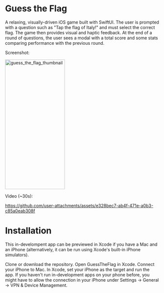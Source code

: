 # Guess the Flag
A relaxing, visually-driven iOS game built with SwiftUI.
The user is prompted with a question such as "Tap the flag of Italy!" and must select the correct flag. The game then provides visual and haptic feedback. At the end of a round of questions, the user sees a modal with a total score and some stats comparing performance with the previous round.

Screenshot:

<img width="195" height="422" alt="guess_the_flag_thumbnail" src="https://github.com/user-attachments/assets/43a090d7-4173-42c0-bd69-14db6e4ec8a4" />

Video (~30s):



https://github.com/user-attachments/assets/e328bec7-ab4f-471e-a0b3-c85a0eab308f



# Installation

This in-develompent app can be previewed in Xcode if you have a Mac and an iPhone (alternatively, it can be run using Xcode's built-in iPhone simulators).

Clone or download the repository.
Open GuessTheFlag in Xcode.
Connect your iPhone to Mac.
In Xcode, set your iPhone as the target and run the app. If you haven't run in-development apps on your phone before, you might have to allow the connection in your iPhone under Settings -> General -> VPN & Device Management.

